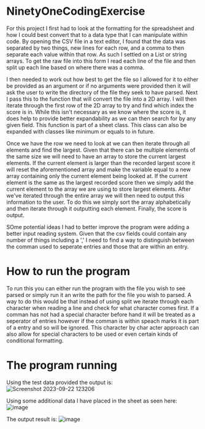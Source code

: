 # NinetyOneCodingExercise
For this project I first had to look at the formatting for the spreadsheet and how I could best convert that to a data type that I can manipulate within code. By opening the CSV file in a text editor, I found that the data was separated by two things, new lines for each row, and a comma to then separate each value within that row. As such I settled on a List or string arrays. To get the raw file into this form I read each line of the file and then split up each line based on where there was a comma.

I then needed to work out how best to get the file so I allowed for it to either be provided as an argument or if no arguments were provided then it will ask the user to write the directory of the file they seek to have parsed. Next I pass this to the function that will convert the file into a 2D array. I will then iterate through the first row of the 2D array to try and find which index the score is in. While this isn't necessary as we know where the score is, it does help to provide better expandability as we can then search for by any given field. This function is part of a sheet class. This class can also be expanded with classes like minimum or equals to in future.

Once we have the row we need to look at we can then iterate through all elements and find the largest. Given that there can be multiple elements of the same size we will need to have an array to store the current largest elements. If the current element is larger than the recorded largest score it will reset the aforementioned array and make the variable equal to a new array containing only the current element being looked at. If the current element is the same as the largest recorded score then we simply add the current element to the array we are using to store largest elements. After we've iterated through the entire array we will then need to output this information to the user. To do this we simply sort the array alphabetically and then iterate through it outputting each element. Finally, the score is output.

SOme potential ideas I had to better improve the program were adding a better input reading system. Given that the csv fields could contain any number of things including a ',' I need to find a way to distinguish between the comman used to seperate entries and those that are within an entry.

# How to run the program
To run this you can either run the program with the file you wish to see parsed or simply run it an write the path for the file you wish to parsed. A way to do this would be that instead of using split we iterate through each character when reading a line and check for what character comes first. If a comman has not had a special character before hand it will be treated as a seperator of entries however if the comman is within speach marks it is part of a entry and so will be ignored. This character by char acter approach can also allow for special characters to be used or even certain kinds of conditional formatting.

# The program running

Using the test data provided the output is:
![Screenshot 2023-09-22 123206](https://github.com/CrazySneeze/NinetyOneCodingExercise/assets/72107671/0dc8856e-cb81-4f89-b2b4-89b01244f437)

Using some additional data I have placed in the sheet as seen here:
![image](https://github.com/CrazySneeze/NinetyOneCodingExercise/assets/72107671/790cc302-ee8d-4765-a9ac-a42351e858ab)

The output result is:
![image](https://github.com/CrazySneeze/NinetyOneCodingExercise/assets/72107671/6d9db1d1-5c72-4acc-a3b4-91e505817099)

